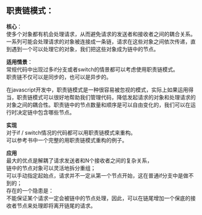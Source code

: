 ##  职责链模式：  

 **核心**：  
  使多个对象都有机会处理请求，从而避免请求的发送者和接收者之间的耦合关系。一系列可能会处理请求的对象被连接成一条链，请求在这些对象之间依次传递，直到遇到一个可以处理它的对象，我们把这些对象成为链中的节点。


 **适用情景**：  
 常规代码中出现过多if分支或者switch的情景都可以考虑使用职责链模式。  
 职责链不仅可以是同步的，也可以是异步的。  

 在javascript开发中，职责链模式是一种很容易被忽视的模式，实际上如果运用得当，职责链模式可以很好地帮助我们管理代码，降低发起请求的对象和处理请求的对象之间的耦合性。职责链中的节点数量和顺序是可以自由变化的，我们可以在运行时决定链中包含哪些节点。

**实现**  
对于if / switch情况的代码都可以用职责链模式来重构。  
可以参考书中一个完整的用职责链模式重构的例子。


**应用**   
最大的优点是解耦了请求发送者和N个接收者之间的复杂关系，  
链中的节点对象可以灵活地拆分重组；  
可以手动指定起始点，请求并不一定从第一个节点开始，这在普通if分支中是做不到的；  
存在的一个隐患是：  
不能保证某个请求一定会被链中的节点处理，因此，可以在链尾增加一个保底的接收者节点来处理即将离开链尾的请求。  
